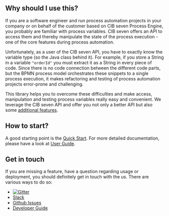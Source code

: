 ## Why should I use this?

If you are a software engineer and run process automation projects in your company or on behalf of the customer
based on CIB seven Process Engine, you probably are familiar with process variables. CIB seven offers an API to access
them and thereby manipulate the state of the process execution - one of the core features during process automation.

Unfortunately, as a user of the CIB seven API, you have to exactly know the variable type (so the Java class behind it).
For example, if you store a String in a variable `"orderId"` you must extract it as a String in every piece of code.
Since there is no code connection between the different code parts, but the BPMN process model orchestrates
these snippets to a single process execution, it makes refactoring and testing of process automation projects
error-prone and challenging.

This library helps you to overcome these difficulties and make access, manipulation and testing process variables really
easy and convenient. We leverage the CIB seven API and offer you not only a better API but also some 
[additional features](./user-guide/features.md).

## How to start?

A good starting point is the [Quick Start](./quick-start.md). For more detailed documentation, please have a look at
[User Guide](./user-guide/motivation.md).

## Get in touch

If you are missing a feature, have a question regarding usage or deployment, you should definitely get in touch
with the us. There are various ways to do so:

* [![Gitter](https://badges.gitter.im/holunda-io/camunda-bpm-data.svg)](https://gitter.im/holunda-io/camunda-bpm-data?utm_source=badge&utm_medium=badge&utm_campaign=pr-badge)
* [Slack](https://holunda.slack.com/messages/camunda-bpm-data/)
* [Github Issues](https://github.com/holunda-io/camunda-bpm-data/issues)
* [Developer Guide](./developer-guide/contribution.md)
